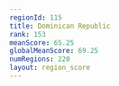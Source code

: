 ```yaml
---
regionId: 115
title: Dominican Republic
rank: 153
meanScore: 65.25
globalMeanScore: 69.25
numRegions: 220
layout: region_score
---
```

